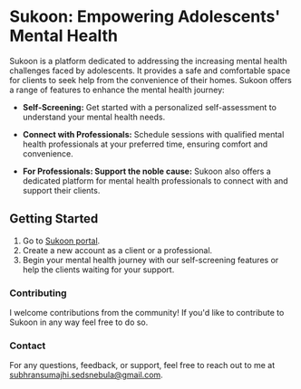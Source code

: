 # Sukoon: Empowering Adolescents' Mental Health

Sukoon is a platform dedicated to addressing the increasing mental health challenges faced by adolescents. It provides a safe and comfortable space for clients to seek help from the convenience of their homes. Sukoon offers a range of features to enhance the mental health journey:

- **Self-Screening:** Get started with a personalized self-assessment to understand your mental health needs.

- **Connect with Professionals:** Schedule sessions with qualified mental health professionals at your preferred time, ensuring comfort and convenience.

- **For Professionals: Support the noble cause:** Sukoon also offers a dedicated platform for mental health professionals to connect with and support their clients.

## Getting Started
1. Go to [Sukoon portal](https://sukoon-web.vercel.app/).
2. Create a new account as a client or a professional.
3. Begin your mental health journey with our self-screening features or help the clients waiting for your support.

### Contributing 
I welcome contributions from the community! If you'd like to contribute to Sukoon in any way feel free to do so.

### Contact
For any questions, feedback, or support, feel free to reach out to me at [subhransumajhi.sedsnebula@gmail.com](mailto:subhransumajhi.sedsnebula@gmail.com).
